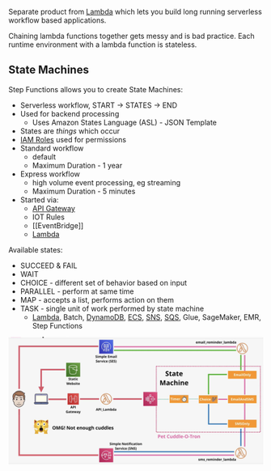 Separate product from [Lambda](Lambda.md) which lets you build long running serverless workflow based applications.

Chaining lambda functions together gets messy and is bad practice. Each runtime environment with a lambda function is stateless.

## State Machines
Step Functions allows you to create State Machines:
- Serverless workflow, START -> STATES -> END
- Used for backend processing
	- Uses Amazon States Language (ASL) - JSON Template
- States are _things_ which occur
- [IAM Roles](../../Security/Accounts/IAM%20Roles.md) used for permissions
- Standard workflow
	- default
	- Maximum Duration - 1 year
- Express workflow
	- high volume event processing, eg streaming
	- Maximum Duration - 5 minutes
- Started via:
	- [API Gateway](API%20Gateway.md)
	- IOT Rules
	- [[EventBridge]]
	- [Lambda](Lambda.md)

Available states:
- SUCCEED & FAIL
- WAIT
- CHOICE - different set of behavior based on input
- PARALLEL - perform at same time
- MAP - accepts a list, performs action on them
- TASK - single unit of work performed by state machine
	- [Lambda](Lambda.md), Batch, [DynamoDB](../../Database/DynamoDB/DynamoDB.md), [ECS](../ECS/ECS.md), [SNS](../../Messages-Logs/SNS.md), [SQS](../../Messages-Logs/SQS.md), Glue, SageMaker, EMR, Step Functions

![Pasted image 20250429205151.png](_atts/Pasted%20image%2020250429205151.png)